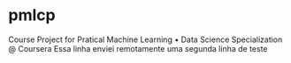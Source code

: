 # pmlcp
Course Project for Pratical Machine Learning • Data Science Specialization @ Coursera
Essa linha enviei remotamente
uma segunda linha de teste 
